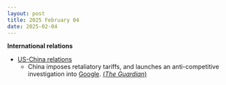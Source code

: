 ```yaml
---
layout: post
title: 2025 February 04
date: 2025-02-04
---
```



**International relations**

* [US-China relations](https://en.wikipedia.org/wiki/US-China_relations "US-China relations")
  + China imposes retaliatory tariffs, and launches an anti-competitive investigation into [Google](https://en.wikipedia.org/wiki/Google "Google"). [(*The Guardian*)](https://www.theguardian.com/us-news/live/2025/feb/04/donald-trump-tariffs-live-blog-news-updates-canada-trudeau-mexico-china)
